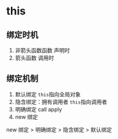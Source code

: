 # this

## 绑定时机

1. 非箭头函数函数
    声明时
2. 箭头函数
    调用时

## 绑定机制
1. 默认绑定
    `this`指向全局对象
2. 隐含绑定：拥有调用者
    `this`指向调用者
3. 明确绑定
    call
    apply
4. new 绑定

new 绑定 > 明确绑定 > 隐含绑定 > 默认绑定